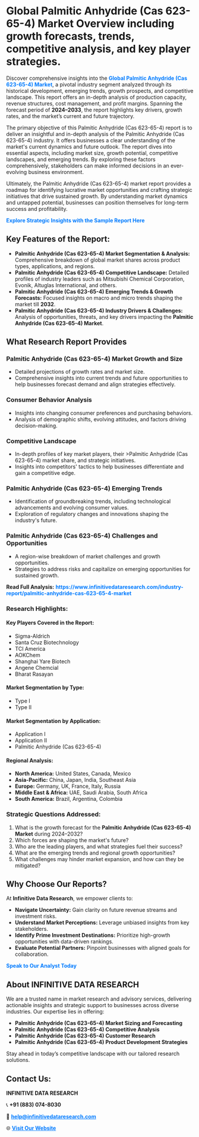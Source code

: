 <h1>Global Palmitic Anhydride (Cas 623-65-4) Market Overview including growth forecasts, trends, competitive analysis, and key player strategies.</h1>
<p>
Discover comprehensive insights into the 
<a href="https://www.infinitivedataresearch.com/industry-report/palmitic-anhydride-cas-623-65-4-market" rel="dofollow" style="color: #007BFF; text-decoration: none;"><strong>Global Palmitic Anhydride (Cas 623-65-4) Market</strong></a>, a pivotal industry segment analyzed through its historical development, emerging trends, growth prospects, and competitive landscape. This report offers an in-depth analysis of production capacity, revenue structures, cost management, and profit margins. Spanning the forecast period of <strong>2024–2033</strong>, the report highlights key drivers, growth rates, and the market’s current and future trajectory.
</p>
<p>
The primary objective of this Palmitic Anhydride (Cas 623-65-4) report is to deliver an insightful and in-depth analysis of the Palmitic Anhydride (Cas 623-65-4) industry. It offers businesses a clear understanding of the market's current dynamics and future outlook. The report dives into essential aspects, including market size, growth potential, competitive landscapes, and emerging trends. By exploring these factors comprehensively, stakeholders can make informed decisions in an ever-evolving business environment.
</p>
<p>
Ultimately, the Palmitic Anhydride (Cas 623-65-4) market report provides a roadmap for identifying lucrative market opportunities and crafting strategic initiatives that drive sustained growth. By understanding market dynamics and untapped potential, businesses can position themselves for long-term success and profitability.
</p>
<p>
<a href="https://www.infinitivedataresearch.com/request-sample/reportId=104328" style="color: #007BFF; text-decoration: none;"><strong>Explore Strategic Insights with the Sample Report Here</strong></a>
</p>

<h2>Key Features of the Report:</h2>
<ul>
<li><strong>Palmitic Anhydride (Cas 623-65-4) Market Segmentation & Analysis:</strong> Comprehensive breakdown of global market shares across product types, applications, and regions.</li>
<li><strong>Palmitic Anhydride (Cas 623-65-4) Competitive Landscape:</strong> Detailed profiles of industry leaders such as Mitsubishi Chemical Corporation, Evonik, Altuglas International, and others.</li>
<li><strong>Palmitic Anhydride (Cas 623-65-4) Emerging Trends & Growth Forecasts:</strong> Focused insights on macro and micro trends shaping the market till <strong>2032</strong>.</li>
<li><strong>Palmitic Anhydride (Cas 623-65-4) Industry Drivers & Challenges:</strong> Analysis of opportunities, threats, and key drivers impacting the <strong>Palmitic Anhydride (Cas 623-65-4) Market</strong>.</li>
</ul>

<h2>What Research Report Provides</h2>
<h3>Palmitic Anhydride (Cas 623-65-4) Market Growth and Size</h3>
<ul>
<li>Detailed projections of growth rates and market size.</li>
<li>Comprehensive insights into current trends and future opportunities to help businesses forecast demand and align strategies effectively.</li>
</ul>

<h3>Consumer Behavior Analysis</h3>
<ul>
<li>Insights into changing consumer preferences and purchasing behaviors.</li>
<li>Analysis of demographic shifts, evolving attitudes, and factors driving decision-making.</li>
</ul>

<h3>Competitive Landscape</h3>
<ul>
<li>In-depth profiles of key market players, their >Palmitic Anhydride (Cas 623-65-4) market share, and strategic initiatives.</li>
<li>Insights into competitors' tactics to help businesses differentiate and gain a competitive edge.</li>
</ul>

<h3>Palmitic Anhydride (Cas 623-65-4) Emerging Trends</h3>
<ul>
<li>Identification of groundbreaking trends, including technological advancements and evolving consumer values.</li>
<li>Exploration of regulatory changes and innovations shaping the industry's future.</li>
</ul>

<h3>Palmitic Anhydride (Cas 623-65-4) Challenges and Opportunities</h3>
<ul>
<li>A region-wise breakdown of market challenges and growth opportunities.</li>
<li>Strategies to address risks and capitalize on emerging opportunities for sustained growth.</li>
</ul>
<p><strong>Read Full Analysis:</strong> <a href="https://www.infinitivedataresearch.com/industry-report/palmitic-anhydride-cas-623-65-4-market" rel="dofollow" style="color: #007BFF; text-decoration: none;"><strong>https://www.infinitivedataresearch.com/industry-report/palmitic-anhydride-cas-623-65-4-market</strong></a></p>
<h3>Research Highlights:</h3>
<h4>Key Players Covered in the Report:</h4>
<ul><li>Sigma-Aldrich</li><li>Santa Cruz Biotechnology</li><li>TCI America</li><li>AOKChem</li><li>Shanghai Yare Biotech</li><li>Angene Chemcial</li><li>Bharat Rasayan</li></ul>
<h4>Market Segmentation by Type:</h4>
<ul><li>Type I</li><li>Type II</li></ul>
<h4>Market Segmentation by Application:</h4>
<ul><li>Application I</li><li>Application II</li><li>Palmitic Anhydride (Cas 623-65-4)</li></ul>

<h4>Regional Analysis:</h4>
<ul>
<li><strong>North America:</strong> United States, Canada, Mexico</li>
<li><strong>Asia-Pacific:</strong> China, Japan, India, Southeast Asia</li>
<li><strong>Europe:</strong> Germany, UK, France, Italy, Russia</li>
<li><strong>Middle East & Africa:</strong> UAE, Saudi Arabia, South Africa</li>
<li><strong>South America:</strong> Brazil, Argentina, Colombia</li>
</ul>

<h3>Strategic Questions Addressed:</h3>
<ol>
<li>What is the growth forecast for the <strong>Palmitic Anhydride (Cas 623-65-4) Market</strong> during 2024–2032?</li>
<li>Which forces are shaping the market's future?</li>
<li>Who are the leading players, and what strategies fuel their success?</li>
<li>What are the emerging trends and regional growth opportunities?</li>
<li>What challenges may hinder market expansion, and how can they be mitigated?</li>
</ol>

<h2>Why Choose Our Reports?</h2>
<p>At <strong>Infinitive Data Research</strong>, we empower clients to:</p>
<ul>
<li><strong>Navigate Uncertainty:</strong> Gain clarity on future revenue streams and investment risks.</li>
<li><strong>Understand Market Perceptions:</strong> Leverage unbiased insights from key stakeholders.</li>
<li><strong>Identify Prime Investment Destinations:</strong> Prioritize high-growth opportunities with data-driven rankings.</li>
<li><strong>Evaluate Potential Partners:</strong> Pinpoint businesses with aligned goals for collaboration.</li>
</ul>
<p><a href="https://www.infinitivedataresearch.com/industry-report/palmitic-anhydride-cas-623-65-4-market" rel="dofollow" style="color: #007BFF; text-decoration: none;"><strong>Speak to Our Analyst Today</strong></a></p>

<h2>About INFINITIVE DATA RESEARCH</h2>
<p>We are a trusted name in market research and advisory services, delivering actionable insights and strategic support to businesses across diverse industries. Our expertise lies in offering:</p>
<ul>
<li><strong>Palmitic Anhydride (Cas 623-65-4) Market Sizing and Forecasting</strong></li>
<li><strong>Palmitic Anhydride (Cas 623-65-4) Competitive Analysis</strong></li>
<li><strong>Palmitic Anhydride (Cas 623-65-4) Customer Research</strong></li>
<li><strong>Palmitic Anhydride (Cas 623-65-4) Product Development Strategies</strong></li>
</ul>
<p>Stay ahead in today’s competitive landscape with our tailored research solutions.</p>

<h2>Contact Us:</h2>
<p><strong>INFINITIVE DATA RESEARCH</strong></p>
<p>📞 <strong>+91 (883) 074-8030</strong></p>
<p>📧 <strong><a href="mailto:help@infinitivedataresearch.com" style="color: #007BFF;">help@infinitivedataresearch.com</a></strong></p>
<p>🌐 <strong><a href="https://www.infinitivedataresearch.com" rel="dofollow" style="color: #007BFF;">Visit Our Website</a></strong></p>